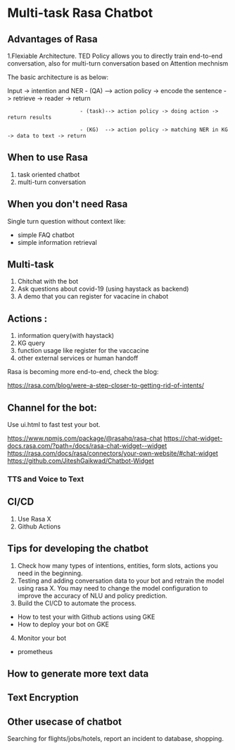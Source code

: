 # Multi-task Rasa Chatbot

## Advantages of Rasa

1.Flexiable Architecture. TED Policy allows you to directly train end-to-end conversation, also for multi-turn conversation based on Attention mechnism

The basic architecture is as below:

Input -> intention and NER - (QA)  --> action policy -> encode the sentence -> retrieve -> reader -> return 
                           
                           - (task)--> action policy -> doing action -> return results
                           
                           - (KG)  --> action policy -> matching NER in KG -> data to text -> return
## When to use Rasa

1. task oriented chatbot
2. multi-turn conversation

## When you don't need Rasa

Single turn question without context like: 
  * simple FAQ chatbot
  * simple information retrieval


## Multi-task
1. Chitchat with the bot
2. Ask questions about covid-19 (using haystack as backend)
3. A demo that you can register for vacacine in chabot

## Actions :
1. information query(with haystack)
2. KG query
3. function usage like register for the vaccacine
4. other external services or human handoff

Rasa is becoming more end-to-end, check the blog:
 
https://rasa.com/blog/were-a-step-closer-to-getting-rid-of-intents/


## Channel for the bot:

Use ui.html to fast test your bot.

https://www.npmjs.com/package/@rasahq/rasa-chat
https://chat-widget-docs.rasa.com/?path=/docs/rasa-chat-widget--widget
https://rasa.com/docs/rasa/connectors/your-own-website/#chat-widget
https://github.com/JiteshGaikwad/Chatbot-Widget

### TTS and Voice to Text

## CI/CD

1. Use Rasa X
2. Github Actions

## Tips for developing the chatbot
1. Check how many types of intentions, entities, form slots, actions you need in the beginning.
2. Testing and adding conversation data to your bot and retrain the model using rasa X. You may need to change the model configuration to improve the accuracy of NLU and policy prediction.
3. Build the CI/CD to automate the process.
- How to test your with Github actions using GKE
- How to deploy your bot on GKE

4. Monitor your bot
- prometheus 

## How to generate more text data

## Text Encryption

## Other usecase of chatbot

Searching for flights/jobs/hotels, report an incident to database, shopping.


 
